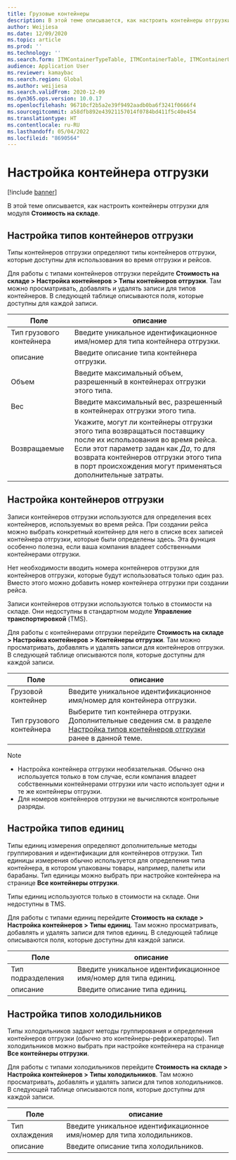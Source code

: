 ```yaml
---
title: Грузовые контейнеры
description: В этой теме описывается, как настроить контейнеры отгрузки для модуля "Стоимость на складе".
author: Weijiesa
ms.date: 12/09/2020
ms.topic: article
ms.prod: ''
ms.technology: ''
ms.search.form: ITMContainerTypeTable, ITMContainerTable, ITMContainerUnitTypeTable, ITMRefrigerationTypeTable, ITMContainersListPage, ITMContainers
audience: Application User
ms.reviewer: kamaybac
ms.search.region: Global
ms.author: weijiesa
ms.search.validFrom: 2020-12-09
ms.dyn365.ops.version: 10.0.17
ms.openlocfilehash: 96710cf2b5a2e39f9492aadb0ba6f3241f0666f4
ms.sourcegitcommit: a58dfb892e43921157014f0784bd411f5c40e454
ms.translationtype: HT
ms.contentlocale: ru-RU
ms.lasthandoff: 05/04/2022
ms.locfileid: "8690564"
---
```

# <a name="shipping-container-setup"></a>Настройка контейнера отгрузки

[!include [banner](../../includes/banner.md)]

В этой теме описывается, как настроить контейнеры отгрузки для модуля **Стоимость на складе**.

## <a name="set-up-shipping-container-types"></a><a id="shipping-container-types"></a>Настройка типов контейнеров отгрузки

Типы контейнеров отгрузки определяют типы контейнеров отгрузки, которые доступны для использования во время отгрузки и рейсов.

Для работы с типами контейнеров отгрузки перейдите **Стоимость на складе \> Настройка контейнеров \> Типы контейнеров отгрузки**. Там можно просматривать, добавлять и удалять записи для типов контейнеров. В следующей таблице описываются поля, которые доступны для каждой записи.

| Поле | описание |
|---|---|
| Тип грузового контейнера | Введите уникальное идентификационное имя/номер для типа контейнера отгрузки. |
| описание | Введите описание типа контейнера отгрузки. |
| Объем | Введите максимальный объем, разрешенный в контейнерах отгрузки этого типа. |
| Вес | Введите максимальный вес, разрешенный в контейнерах отгрузки этого типа. |
| Возвращаемые | Укажите, могут ли контейнеры отгрузки этого типа возвращаться поставщику после их использования во время рейса. Если этот параметр задан как *Да*, то для возврата контейнеров отгрузки этого типа в порт происхождения могут применяться дополнительные затраты. |

## <a name="set-up-shipping-containers"></a>Настройка контейнеров отгрузки

Записи контейнеров отгрузки используются для определения всех контейнеров, используемых во время рейса. При создании рейса можно выбрать конкретный контейнер для него в списке всех записей контейнера отгрузки, которые были определены здесь. Эта функция особенно полезна, если ваша компания владеет собственными контейнерами отгрузки.

Нет необходимости вводить номера контейнеров отгрузки для контейнеров отгрузки, которые будут использоваться только один раз. Вместо этого можно добавить номер контейнера отгрузки при создании рейса.

Записи контейнеров отгрузки используются только в стоимости на складе. Они недоступны в стандартном модуле **Управление транспортировкой** (TMS).

Для работы с контейнерами отгрузки перейдите **Стоимость на складе \> Настройка контейнеров \> Контейнеры отгрузки**. Там можно просматривать, добавлять и удалять записи для контейнеров отгрузки. В следующей таблице описываются поля, которые доступны для каждой записи.

| Поле | описание |
|---|---|
| Грузовой контейнер | Введите уникальное идентификационное имя/номер для контейнера отгрузки. |
| Тип грузового контейнера | Выберите тип контейнера отгрузки. Дополнительные сведения см. в разделе [Настройка типов контейнеров отгрузки](#shipping-container-types) ранее в данной теме. |

> [!NOTE]
> - Настройка контейнера отгрузки необязательная. Обычно она используется только в том случае, если компания владеет собственными контейнерами отгрузки или часто использует одни и те же контейнеры отгрузки.
> - Для номеров контейнеров отгрузки не вычисляются контрольные разряды.

## <a name="set-up-unit-types"></a><a name="unit-types"></a>Настройка типов единиц

Типы единиц измерения определяют дополнительные методы группирования и идентификации для контейнеров отгрузки. Тип единицы измерения обычно используется для определения типа контейнера, в котором упакованы товары, например, палеты или барабаны. Тип единицы можно выбрать при настройке контейнера на странице **Все контейнеры отгрузки**.

Типы единиц используются только в стоимости на складе. Они недоступны в TMS.

Для работы с типами единиц перейдите **Стоимость на складе \> Настройка контейнеров \> Типы единиц**. Там можно просматривать, добавлять и удалять записи для типов единиц. В следующей таблице описываются поля, которые доступны для каждой записи.

| Поле | описание |
|---|---|
| Тип подразделения | Введите уникальное идентификационное имя/номер для типа единиц. |
| описание | Введите описание типа единиц. |

## <a name="set-up-refrigeration-types"></a><a name="refrigeration-types"></a>Настройка типов холодильников

Типы холодильников задают методы группирования и определения контейнеров отгрузки (обычно это контейнеры-рефрижераторы). Тип холодильников можно выбрать при настройке контейнера на странице **Все контейнеры отгрузки**.

Для работы с типами холодильников перейдите **Стоимость на складе \> Настройка контейнеров \> Типы холодильников**. Там можно просматривать, добавлять и удалять записи для типов холодильников. В следующей таблице описываются поля, которые доступны для каждой записи.

| Поле | описание |
|---|---|
| Тип охлаждения | Введите уникальное идентификационное имя/номер для типа холодильников. |
| описание | Введите описание типа холодильников. |
